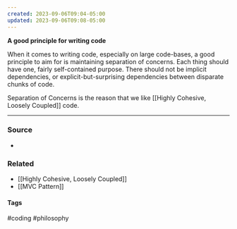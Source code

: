 ```yaml
---
created: 2023-09-06T09:04-05:00
updated: 2023-09-06T09:08-05:00
---
```

**A good principle for writing code**

When it comes to writing code, especially on large code-bases, a good principle to aim for is maintaining separation of concerns. Each thing should have one, fairly self-contained purpose. There should not be implicit dependencies, or explicit-but-surprising dependencies between disparate chunks of code.

Separation of Concerns is the reason that we like [[Highly Cohesive, Loosely Coupled]] code.

---
### Source
- 

### Related
- [[Highly Cohesive, Loosely Coupled]]
- [[MVC Pattern]]

#### Tags
#coding #philosophy 